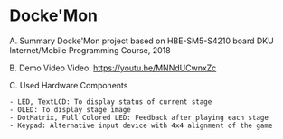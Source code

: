 # Docke'Mon
A. Summary
	Docke'Mon project based on HBE-SM5-S4210 board
	DKU Internet/Mobile Programming Course, 2018

B. Demo Video
	Video: https://youtu.be/MNNdUCwnxZc

C. Used Hardware Components

	- LED, TextLCD: To display status of current stage
	- OLED: To display stage image
	- DotMatrix, Full Colored LED: Feedback after playing each stage
	- Keypad: Alternative input device with 4x4 alignment of the game
